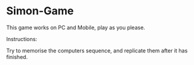 # Simon-Game
This game works on PC and Mobile, play as you please.

Instructions:

Try to memorise the computers sequence, and replicate them after it has finished.
